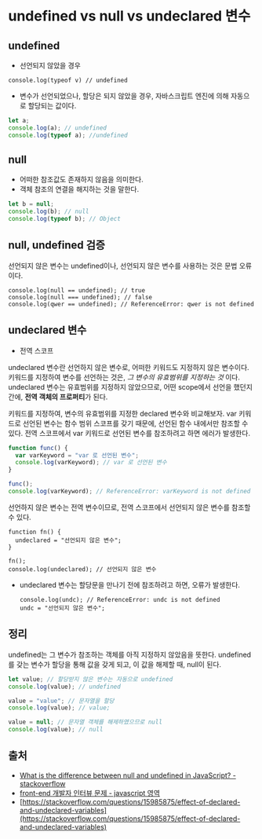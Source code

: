 # undefined vs null vs undeclared 변수

## undefined

* 선언되지 않았을 경우

```
console.log(typeof v) // undefined
```

* 변수가 선언되었으나, 할당은 되지 않았을 경우, 자바스크립트 엔진에 의해 자동으로 할당되는 값이다.

```javascript
let a;
console.log(a); // undefined
console.log(typeof a); //undefined
```

## null

* 어떠한 참조값도 존재하지 않음을 의미한다.
* 객체 참조의 연결을 해지하는 것을 말한다.

```javascript
let b = null;
console.log(b); // null
console.log(typeof b); // Object
```

## null, undefined 검증

선언되지 않은 변수는 undefined이나, 선언되지 않은 변수를 사용하는 것은 문법 오류이다.

```
console.log(null == undefined); // true
console.log(null === undefined); // false
console.log(qwer == undefined); // ReferenceError: qwer is not defined
```

## undeclared 변수

* 전역 스코프

undeclared 변수란 선언하지 않은 변수로, 어떠한 키워드도 지정하지 않은 변수이다. 키워드를 지정하여 변수를 선언하는 것은, _그 변수의 유효범위를 지정하는 것_ 이다. undeclared 변수는 유효범위를 지정하지 않았으므로, 어떤 scope에서 선언을 했던지간에, **전역 객체의 프로퍼티**가 된다.

키워드를 지정하여, 변수의 유효범위를 지정한 declared 변수와 비교해보자. var 키워드로 선언된 변수는 함수 범위 스코프를 갖기 때문에, 선언된 함수 내에서만 참조할 수 있다. 전역 스코프에서 var 키워드로 선언된 변수를 참조하려고 하면 에러가 발생한다.

```javascript
function func() {
  var varKeyword = "var 로 선언된 변수";
  console.log(varKeyword); // var 로 선언된 변수
}

func();
console.log(varKeyword); // ReferenceError: varKeyword is not defined
```

선언하지 않은 변수는 전역 변수이므로, 전역 스코프에서 선언되지 않은 변수를 참조할 수 있다.

```
function fn() {
  undeclared = "선언되지 않은 변수";
}

fn();
console.log(undeclared); // 선언되지 않은 변수
```

*   undeclared 변수는 할당문을 만나기 전에 참조하려고 하면, 오류가 발생한다.

    ```
    console.log(undc); // ReferenceError: undc is not defined
    undc = "선언되지 않은 변수";
    ```

## 정리

undefined는 그 변수가 참조하는 객체를 아직 지정하지 않았음을 뜻한다. undefined를 갖는 변수가 할당을 통해 값을 갖게 되고, 이 값을 해제할 때, null이 된다.

```javascript
let value; // 할당받지 않은 변수는 자동으로 undefined
console.log(value); // undefined

value = "value"; // 문자열을 할당 
console.log(value); // value;

value = null; // 문자열 객체를 해제하였으므로 null
console.log(value); // null
```

## 출처

* [What is the difference between null and undefined in JavaScript? - stackoverflow](https://stackoverflow.com/questions/5076944/what-is-the-difference-between-null-and-undefined-in-javascript)
* [front-end 개발자 인터뷰 문제 - javascript 영역](http://insanehong.kr/post/front-end-developer-interview-javascript/)
* [https://stackoverflow.com/questions/15985875/effect-of-declared-and-undeclared-variables](https://stackoverflow.com/questions/15985875/effect-of-declared-and-undeclared-variables)

